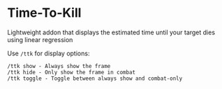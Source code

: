# Time-To-Kill
Lightweight addon that displays the estimated time until your target dies using linear regression


Use `/ttk` for display options:
```
/ttk show - Always show the frame
/ttk hide - Only show the frame in combat
/ttk toggle - Toggle between always show and combat-only
```
